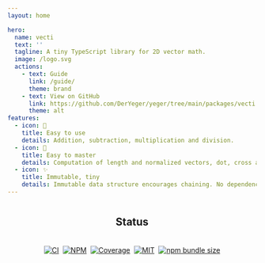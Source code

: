 ```yaml
---
layout: home

hero:
  name: vecti
  text: ''
  tagline: A tiny TypeScript library for 2D vector math.
  image: /logo.svg
  actions:
    - text: Guide
      link: /guide/
      theme: brand
    - text: View on GitHub
      link: https://github.com/DerYeger/yeger/tree/main/packages/vecti
      theme: alt
features:
  - icon: 🧮
    title: Easy to use
    details: Addition, subtraction, multiplication and division.
  - icon: 📐
    title: Easy to master
    details: Computation of length and normalized vectors, dot, cross and Hadamard product. Rotation by radians and degrees.
  - icon: ✨
    title: Immutable, tiny
    details: Immutable data structure encourages chaining. No dependencies. Tiny and typed.
---
```


<div id="status" style="margin-top: 40px">
  <h2 style="text-align: center">Status</h2>
  <div id="badges" style="align-items: center; display: flex; flex-wrap: wrap; justify-content: center; gap: 0.5rem; padding: 19.2px;">
    <a href="https://github.com/DerYeger/yeger/actions/workflows/ci.yml">
      <img alt="CI" src="https://img.shields.io/github/actions/workflow/status/DerYeger/yeger/ci.yml?branch=main&label=ci&logo=github&color=#4DC71F">
    </a>
    <a href="https://www.npmjs.com/package/vecti">
      <img alt="NPM" src="https://img.shields.io/npm/v/vecti?logo=npm">
    </a>
    <a href="https://app.codecov.io/gh/DerYeger/yeger/tree/main/packages/vecti">
      <img alt="Coverage" src="https://codecov.io/gh/DerYeger/yeger/branch/main/graph/badge.svg?token=DjcvNlg4hd&flag=vecti">
    </a>
    <a href="https://opensource.org/licenses/MIT">
      <img alt="MIT" src="https://img.shields.io/npm/l/vecti?color=%234DC71F">
    </a>
    <a href="https://bundlephobia.com/package/vecti">
      <img alt="npm bundle size" src="https://img.shields.io/bundlephobia/minzip/vecti">
    </a>
  </div>
</div>
